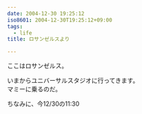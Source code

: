 ```yaml
---
date: 2004-12-30 19:25:12
iso8601: 2004-12-30T19:25:12+09:00
tags:
  - life
title: ロサンゼルスより

---
```


<div class="entry-body">
  <p>ここはロサンゼルス。</p>

  <p>いまからユニバーサルスタジオに行ってきます。<br />
    マミーに乗るのだ。</p>

  <p>ちなみに、今12/30の11:30</p>
</div>
